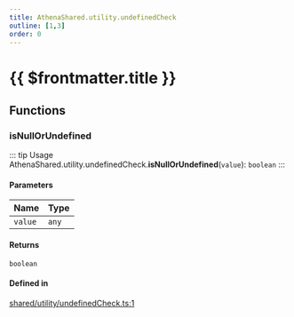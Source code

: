 ```yaml
---
title: AthenaShared.utility.undefinedCheck
outline: [1,3]
order: 0
---
```


# {{ $frontmatter.title }}


## Functions

### isNullOrUndefined

::: tip Usage
AthenaShared.utility.undefinedCheck.**isNullOrUndefined**(`value`): `boolean`
:::

#### Parameters

| Name | Type |
| :------ | :------ |
| `value` | `any` |

#### Returns

`boolean`

#### Defined in

[shared/utility/undefinedCheck.ts:1](https://github.com/Stuyk/altv-athena/blob/a06179b/src/core/shared/utility/undefinedCheck.ts#L1)
